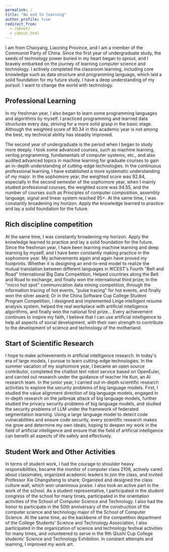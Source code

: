 ```yaml
---
permalink: /
title: "No end to learning"
author_profile: true
redirect_from: 
  - /about/
  - /about.html
---
```


I am from Chaoyang, Liaoning Province, and I am a member of the Communist Party of China. Since the first year of undergraduate study, the seeds of technology power buried in my heart began to sprout, and I bravely embarked on the journey of learning computer science and technology. I actively completed the classroom learning, including core knowledge such as data structure and programming language, which laid a solid foundation for my future study. I have a deep understanding of my pursuit. I want to change the world with technology. 

Professional Learning
------
In my freshman year, I also began to learn some programming languages and algorithms by myself. I practiced programming and learned data structures every day, striving for a more solid grasp in the basic stage. Although the weighted score of 90.34 in this academic year is not among the best, my technical ability has steadily improved.

The second year of undergraduate is the period when I began to study more deeply. I took some advanced courses, such as machine learning, verilog programming, fundamentals of computer systems, etc., and also audited advanced topics in machine learning for graduate courses to gain an in-depth understanding of cutting-edge technologies. In the continuous professional learning, I have established a more systematic understanding of my major. In the sophomore year, the weighted score was 92.84, especially in the second semester of the sophomore year, when I mainly studied professional courses, the weighted score was 94.55, and the number of courses such as Principles of computer composition, assembly language, signal and linear system reached 95+. At the same time, I was constantly broadening my horizon. Apply the knowledge learned to practice and lay a solid foundation for the future.

Rich discipline competition
------
At the same time, I was constantly broadening my horizon. Apply the knowledge learned to practice and lay a solid foundation for the future.
Since the freshman year, I have been learning machine learning and deep learning by myself, and I have been constantly making practice in the sophomore year. My achievements again and again have proved my footprints. Whether it is designing an end-to-end model to realize the mutual translation between different languages in IKCEST's Fourth "Belt and Road" International Big Data Competition, Helped countries along the Belt and Road to exchange, and finally won the international third prize; In the "micro hot spot" communication data mining competition, through the information tracing of hot events, "pulse tracing" for hot events, and finally won the silver award; Or in the China Software Cup College Student Program Competition, I designed and implemented Linge intelligent resume analysis system, helped the real workplace with artificial intelligence algorithms, and finally won the national first prize... Every achievement continues to inspire my faith, I believe that I can use artificial intelligence to help all aspects of social development, with their own strength to contribute to the development of science and technology of the motherland.

Start of Scientific Research
------
I hope to make achievements in artificial intelligence research. In today's era of large models, I pursue to learn cutting-edge technologies. In the summer vacation of my sophomore year, I became an open source contributor, completed the chatbot text robot service based on OpenEuler, and carried out research under the guidance of teacher He Kun, an AI research team. In the junior year, I carried out in-depth scientific research activities to explore the security problems of big language models. First, I studied the value alignment direction of big language models, engaged in in-depth research on the jailbreak attack of big language models, further studied the privacy security problems of big language models, and studied the security problems of LLM under the framework of federated segmentation learning. Using a large language model to detect code vulnerabilities and ensure code security, every scientific research makes me grow and determine my own ideals, hoping to deepen my work in the field of artificial intelligence and ensure that the field of artificial intelligence can benefit all aspects of life safely and effectively.

Student Work and Other Activities
------
In terms of student work, I had the courage to shoulder heavy responsibilities, became the monitor of computer class 2106, actively cared about classmates, organized academic leaders to join the class, and invited Professor Xie Changsheng to share; Organized and designed the class culture wall, which won unanimous praise. I also took an active part in the work of the school. As a student representative, I participated in the student congress of the school for many times, participated in the orientation activities of the School of Computer Science and Technology. I also had the honor to participate in the 50th anniversary of the construction of the computer science and technology major of the School of Computer Science. At the same time, as the backbone of the competition department of the College Students' Science and Technology Association, I also participated in the organization of science and technology festival activities for many times, and volunteered to serve in the 9th Qiushi Cup College students' Science and Technology Exhibition. In constant attempts and learning, I improved my work art.
